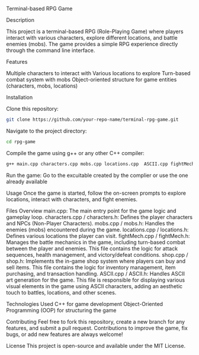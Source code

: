 Terminal-based RPG Game

Description

This project is a terminal-based RPG (Role-Playing Game) where players interact with various characters, explore different locations, and battle enemies (mobs). The game provides a simple RPG experience directly through the command line interface.

Features

Multiple characters to interact with
Various locations to explore
Turn-based combat system with mobs
Object-oriented structure for game entities (characters, mobs, locations)

Installation

Clone this repository:
```bash
git clone https://github.com/your-repo-name/terminal-rpg-game.git
```

Navigate to the project directory:
```bash
cd rpg-game
```

Compile the game using g++ or any other C++ compiler:
```bash
g++ main.cpp characters.cpp mobs.cpp locations.cpp  ASCII.cpp fightMech.cpp shop.cpp -o rpg_game
```

Run the game:
Go to the excuitable created by the complier or use the one already available 

Usage
Once the game is started, follow the on-screen prompts to explore locations, interact with characters, and fight enemies.

Files Overview
main.cpp: The main entry point for the game logic and gameplay loop.
characters.cpp / characters.h: Defines the player characters and NPCs (Non-Player Characters).
mobs.cpp / mobs.h: Handles the enemies (mobs) encountered during the game.
locations.cpp / locations.h: Defines various locations the player can visit.
fightMech.cpp / fightMech.h: Manages the battle mechanics in the game, including turn-based combat between the player and enemies. This file contains the logic for attack sequences, health management, and victory/defeat conditions.
shop.cpp / shop.h: Implements the in-game shop system where players can buy and sell items. This file contains the logic for inventory management, item purchasing, and transaction handling.
ASCII.cpp / ASCII.h: Handles ASCII art generation for the game. This file is responsible for displaying various visual elements in the game using ASCII characters, adding an aesthetic touch to battles, locations, and other scenes.


Technologies Used
C++ for game development
Object-Oriented Programming (OOP) for structuring the game

Contributing
Feel free to fork this repository, create a new branch for any features, and submit a pull request. Contributions to improve the game, fix bugs, or add new features are always welcome!

License
This project is open-source and available under the MIT License.
